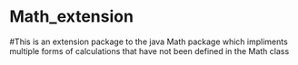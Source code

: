 # Math_extension
#This is an extension package to the java Math package which impliments multiple forms of calculations that have not been defined in the Math class
